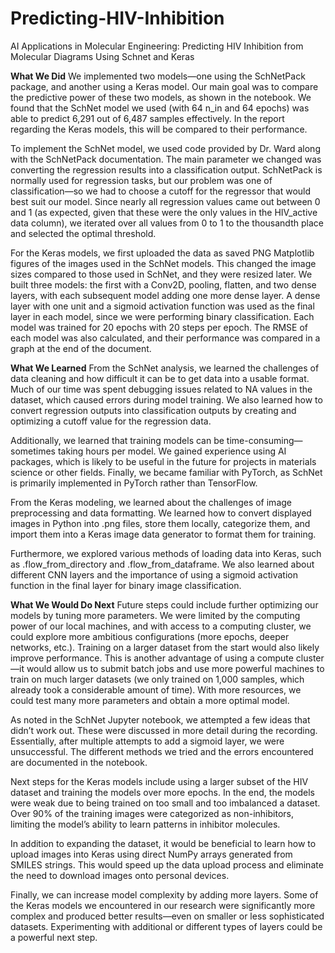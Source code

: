 # Predicting-HIV-Inhibition
AI Applications in Molecular Engineering: Predicting HIV Inhibition from Molecular Diagrams Using Schnet and Keras

**What We Did**
We implemented two models—one using the SchNetPack package, and another using a Keras model. Our main goal was to compare the predictive power of these two models, as shown in the notebook. We found that the SchNet model we used (with 64 n_in and 64 epochs) was able to predict 6,291 out of 6,487 samples effectively. In the report regarding the Keras models, this will be compared to their performance.

To implement the SchNet model, we used code provided by Dr. Ward along with the SchNetPack documentation. The main parameter we changed was converting the regression results into a classification output. SchNetPack is normally used for regression tasks, but our problem was one of classification—so we had to choose a cutoff for the regressor that would best suit our model. Since nearly all regression values came out between 0 and 1 (as expected, given that these were the only values in the HIV_active data column), we iterated over all values from 0 to 1 to the thousandth place and selected the optimal threshold.

For the Keras models, we first uploaded the data as saved PNG Matplotlib figures of the images used in the SchNet models. This changed the image sizes compared to those used in SchNet, and they were resized later. We built three models: the first with a Conv2D, pooling, flatten, and two dense layers, with each subsequent model adding one more dense layer. A dense layer with one unit and a sigmoid activation function was used as the final layer in each model, since we were performing binary classification. Each model was trained for 20 epochs with 20 steps per epoch. The RMSE of each model was also calculated, and their performance was compared in a graph at the end of the document.

**What We Learned**
From the SchNet analysis, we learned the challenges of data cleaning and how difficult it can be to get data into a usable format. Much of our time was spent debugging issues related to NA values in the dataset, which caused errors during model training. We also learned how to convert regression outputs into classification outputs by creating and optimizing a cutoff value for the regression data.

Additionally, we learned that training models can be time-consuming—sometimes taking hours per model. We gained experience using AI packages, which is likely to be useful in the future for projects in materials science or other fields. Finally, we became familiar with PyTorch, as SchNet is primarily implemented in PyTorch rather than TensorFlow.

From the Keras modeling, we learned about the challenges of image preprocessing and data formatting. We learned how to convert displayed images in Python into .png files, store them locally, categorize them, and import them into a Keras image data generator to format them for training.

Furthermore, we explored various methods of loading data into Keras, such as .flow_from_directory and .flow_from_dataframe. We also learned about different CNN layers and the importance of using a sigmoid activation function in the final layer for binary image classification.

**What We Would Do Next**
Future steps could include further optimizing our models by tuning more parameters. We were limited by the computing power of our local machines, and with access to a computing cluster, we could explore more ambitious configurations (more epochs, deeper networks, etc.). Training on a larger dataset from the start would also likely improve performance. This is another advantage of using a compute cluster—it would allow us to submit batch jobs and use more powerful machines to train on much larger datasets (we only trained on 1,000 samples, which already took a considerable amount of time). With more resources, we could test many more parameters and obtain a more optimal model.

As noted in the SchNet Jupyter notebook, we attempted a few ideas that didn’t work out. These were discussed in more detail during the recording. Essentially, after multiple attempts to add a sigmoid layer, we were unsuccessful. The different methods we tried and the errors encountered are documented in the notebook.

Next steps for the Keras models include using a larger subset of the HIV dataset and training the models over more epochs. In the end, the models were weak due to being trained on too small and too imbalanced a dataset. Over 90% of the training images were categorized as non-inhibitors, limiting the model’s ability to learn patterns in inhibitor molecules.

In addition to expanding the dataset, it would be beneficial to learn how to upload images into Keras using direct NumPy arrays generated from SMILES strings. This would speed up the data upload process and eliminate the need to download images onto personal devices.

Finally, we can increase model complexity by adding more layers. Some of the Keras models we encountered in our research were significantly more complex and produced better results—even on smaller or less sophisticated datasets. Experimenting with additional or different types of layers could be a powerful next step.
